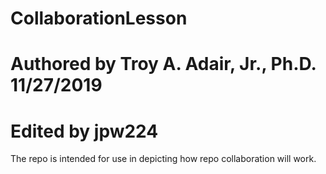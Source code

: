 # CollaborationLesson
# Authored by Troy A. Adair, Jr., Ph.D. 11/27/2019
# Edited by jpw224
The repo is intended for use in depicting how repo collaboration will work.
